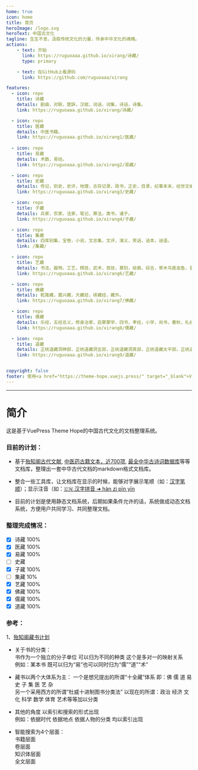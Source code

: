 ```yaml
---
home: true
icon: home
title: 首页
heroImage: /logo.svg
heroText: 中国古文化
tagline: 生生不息，汲取传统文化的力量，传承中华文化的魂魄。
actions:
    - text: 开始
      link: https://ruguoaaa.github.io/xirang/诗藏/
      type: primary

    - text: 在GitHub上看源码
      link: https://github.com/ruguoaaa/xirang

features:
  - icon: repo
    title: 诗藏
    details: 剧曲，对联，楚辞，汉赋，词话，词集，诗话，诗集。
    link: https://ruguoaaa.github.io/xirang/诗藏/

  - icon: repo
    title: 医藏
    details: 中医书籍。
    link: https://ruguoaaa.github.io/xirang1/医藏/
  
  - icon: repo
    title: 易藏
    details: 术数，易经。
    link: https://ruguoaaa.github.io/xirang2/易藏/

  - icon: repo
    title: 史藏
    details: 传记，别史，史评，地理，志存记录，政书，正史，目录，纪事本末，经世文编，编年，职官，诏令奏议，载记。
    link: https://ruguoaaa.github.io/xirang3/史藏/

  - icon: repo
    title: 子藏
    details: 兵家，农家，法家，笔记，算法，类书，诸子。
    link: https://ruguoaaa.github.io/xirang4/子藏/

  - icon: repo
    title: 集藏
    details: 四库别集，宝卷，小说，文总集，文评，演义，笑话，话本，谜语。
    link: /集藏/

  - icon: repo
    title: 艺藏
    details: 书法，器物，工艺，棋技，武术，竞技，篆刻，绘画，综合，草木鸟兽虫鱼，音乐，饮馔。
    link: https://ruguoaaa.github.io/xirang6/艺藏/

  - icon: repo
    title: 佛藏
    details: 乾隆藏，嘉兴藏，大藏经，续藏经，藏外。
    link: https://ruguoaaa.github.io/xirang7/佛藏/

  - icon: repo
    title: 儒藏
    details: 乐经，五经总义，修身治家，启蒙蒙学，四书，孝经，小学，尚书，春秋，礼经，诗经，语录。
    link: https://ruguoaaa.github.io/xirang8/儒藏/

  - icon: repo
    title: 道藏
    details: 正统道藏洞神部，正统道藏洞玄部，正统道藏洞真部，正统道藏太平部，正统道藏太清部，正统道藏太玄部，正统道藏续道藏，正统道藏正一部，藏外。
    link: https://ruguoaaa.github.io/xirang9/道藏/


copyright: false
footer: 使用<a href="https://theme-hope.vuejs.press/" target="_blank">VuePress Theme Hope</a>主题, Copyright © 2023-present Paladin
---
```


----

# 简介

这是基于VuePress Theme Hope的中国古代文化的文档整理系统。  

### 目前的计划：

* 基于[殆知阁古代文献](https://github.com/garychowcmu/daizhigev20), [中医药古籍文本，近700项](https://github.com/xiaopangxia/TCM-Ancient-Books), [最全中华古诗词数据库](https://github.com/chinese-poetry/chinese-poetry/)等等文档库，整理出一套中华古代文档的markdown格式文档库。  

* 整合一些工具库，让文档库在显示的时候，能够对字展示笔顺（如：[汉字笔顺](https://github.com/chanind/hanzi-writer)）；显示注音（如：[🇨🇳 汉字拼音 ➜ hàn zì pīn yīn](https://github.com/hotoo/pinyin)  

* 目前的计划是使用静态文档系统，后期如果条件允许的话，系统做成动态文档系统，方便用户共同学习、共同整理文档。  

### 整理完成情况：  

  * [x] 诗藏  100%
  * [x] 医藏  100%
  * [x] 易藏  100%
  * [ ] 史藏
  * [x] 子藏  100%
  * [ ] 集藏  10%
  * [x] 艺藏  100%
  * [x] 佛藏  100%
  * [x] 儒藏  100%
  * [x] 道藏  100%

### 参考：
 1、[殆知阁藏书计划](https://tieba.baidu.com/p/2950512120)  

 * 关于书的分类：  
   书作为一个独立的分子单位 可以归为不同的种类 这个是多对一的映射关系  
   例如：某本书 既可以归为“易”也可以同时归为“儒”“道”“术”  

 * 藏书以两个大体系为主：
   一个是想兄提出的所谓“十全藏”体系 即：佛 儒 道 易 史 子 集 医 艺 杂  
   另一个采用西方的所谓“杜威十进制图书分类法” 以现在的所谓：政治 经济 文化 科学 数学 体育 艺术等等加以分类  

 * 其他的角度 以索引和搜索的形式出现  
  例如：依据时代 依据地点 依据人物的分类 均以索引出现  
  
 * 智能搜索为4个层面：  
  书籍层面  
  卷层面  
  知识体层面  
  全文层面  
